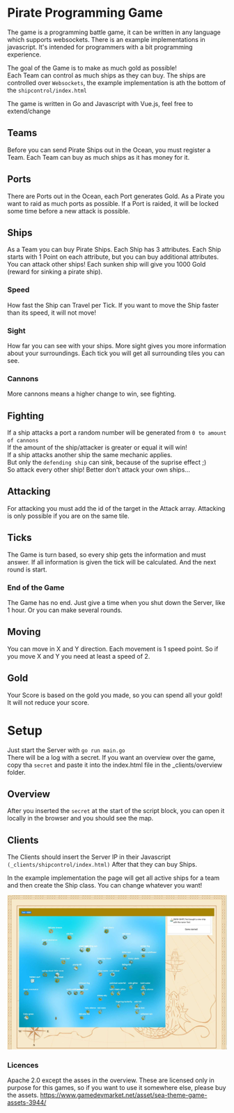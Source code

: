 # Pirate Programming Game
The game is a programming battle game, it can be written in any language which supports websockets.
There is an example implementations in javascript. It's intended for programmers with a bit programming experience.

The goal of the Game is to make as much gold as possible!\
Each Team can control as much ships as they can buy.
The ships are controlled over `Websockets`, the example implementation is ath the bottom of the `shipcontrol/index.html`

The game is written in Go and Javascript with Vue.js, feel free to extend/change

## Teams
Before you can send Pirate Ships out in the Ocean, you must register a Team.
Each Team can buy as much ships as it has money for it.

## Ports
There are Ports out in the Ocean, each Port generates Gold.
As a Pirate you want to raid as much ports as possible.
If a Port is raided, it will be locked some time before a new attack is possible.

## Ships
As a Team you can buy Pirate Ships. Each Ship has 3 attributes.
Each Ship starts with 1 Point on each attribute, but you can buy additional attributes.
You can attack other ships! Each sunken ship will give you 1000 Gold (reward for sinking a pirate ship).

### Speed
How fast the Ship can Travel per Tick. If you want to move the Ship faster than its speed, it will not move!

### Sight
How far you can see with your ships. More sight gives you more information about your surroundings.
Each tick you will get all surrounding tiles you can see.

### Cannons
More cannons means a higher change to win, see fighting.

## Fighting
If a ship attacks a port a random number will be generated from `0 to amount of cannons`\
If the amount of the ship/attacker is greater or equal it will win!\
If a ship attacks another ship the same mechanic applies.\
But only the `defending ship` can sink, because of the suprise effect ;)\
So attack every other ship! Better don't attack your own ships...

## Attacking
For attacking you must add the id of the target in the Attack array.
Attacking is only possible if you are on the same tile.

## Ticks
The Game is turn based, so every ship gets the information and must answer. If all information is given the tick will be calculated.
And the next round is start.

### End of the Game
The Game has no end. Just give a time when you shut down the Server, like 1 hour. Or you can make several rounds.

## Moving
You can move in X and Y direction. Each movement is 1 speed point. So if you move X and Y you need at least a speed of 2.

## Gold
Your Score is based on the gold you made, so you can spend all your gold! It will not reduce your score.

# Setup
Just start the Server with `go run main.go`\
There will be a log with a secret. If you want an overview over the game, copy tha `secret` and paste
it into the index.html file in the _clients/overview folder.

## Overview
After you inserted the `secret` at the start of the script block, you can open it locally in the browser and you should see the map.

## Clients
The Clients should insert the Server IP in their Javascript `(_clients/shipcontrol/index.html)`
After that they can buy Ships.

In the example implementation the page will get all active ships for a team and then create the Ship class.
You can change whatever you want!

![Game field](game.jpg?raw=true "Game filed")

### Licences
Apache 2.0 except the asses in the overview.
These are licensed only in purpose for this games, so if you want to use it somewhere else, please buy the assets.
https://www.gamedevmarket.net/asset/sea-theme-game-assets-3944/
